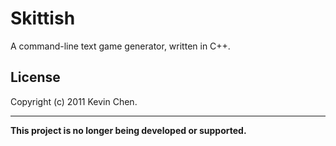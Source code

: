 Skittish
===========
A command-line text game generator, written in C++.

License
-------------
Copyright (c) 2011 Kevin Chen.

_______________
**This project is no longer being developed or supported.**
